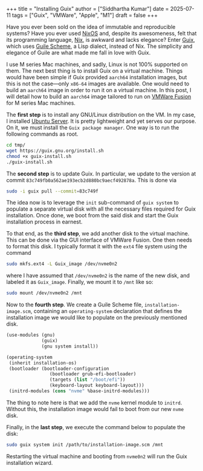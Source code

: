 +++
title = "Installing Guix"
author = ["Siddhartha Kumar"]
date = 2025-07-11
tags = ["Guix", "VMWare", "Apple", "M1"]
draft = false
+++

Have you ever been sold on the idea of immutable and reproducible systems?
Have you ever used [NixOS](https://nixos.org) and, despite its awesomeness, felt that its programming
language, [Nix](https://hydra.nixos.org/build/302166611/download/1/manual/), is awkward and lacks elegance? Enter [Guix](https://www.guix.gnu.org), which uses
[Guile Scheme](https://www.gnu.org/software/guile/), a Lisp dialect, instead of Nix. The simplicity and elegance of
Guile are what made me fall in love with Guix.

I use M series Mac machines, and sadly, Linux is not 100% supported on
them. The next best thing is to install Guix on a virtual machine. Things
would have been simple if Guix provided `aarch64` installation images, but
this is not the case—only `x86-64` images are available. One would need to
build an `aarch64` image in order to run it on a virtual machine. In this
post, I will detail how to build an `aarch64` image tailored to
run on [VMWare Fusion](https://www.vmware.com/products/desktop-hypervisor/workstation-and-fusion) for M series Mac machines.

The **first step** is to install any GNU/Linux distribution on the VM. In my
case, I installed [Ubuntu Server](https://ubuntu.com/download/server/arm). It is pretty lightweight and yet serves
our purpose. On it, we must install the `Guix package manager`. One way is to run
the following commands as root.

```bash
cd tmp/
wget https://guix.gnu.org/install.sh
chmod +x guix-install.sh
./guix-install.sh
```

The **second step** is to update Guix. In particular, we update to the version at
commit `83c749fb0a562ae193ecb2d880bc9aecf492878a`. This is done via

```bash
sudo -i guix pull --commit=83c749f
```

The idea now is to leverage the `init` sub-command of `guix system` to populate a
separate virtual disk with all the necessary files required for Guix
installation. Once done, we boot from the said disk and start the Guix
installation process in earnest.

To that end, as the **third step**, we add another disk to the virtual
machine. This can be done via the GUI interface of VMWare Fusion. One then needs
to format this disk. I typically format it with the `ext4` file system using the
command

```bash
sudo mkfs.ext4 -L Guix_image /dev/nvme0n2
```

where I have assumed that `/dev/nvme0n2` is the name of the new disk, and
labeled it as `Guix_image`. Finally, we mount it to `/mnt` like so:

```bash
sudo mount /dev/nvme0n2 /mnt
```

Now to the **fourth step**. We create a Guile Scheme file,
`installation-image.scm`, containing an `operating-system` declaration that
defines the installation image we would like to populate on the
previously mentioned disk.

```scheme
(use-modules (gnu)
             (guix)
             (gnu system install))

(operating-system
 (inherit installation-os)
 (bootloader (bootloader-configuration
                (bootloader grub-efi-bootloader)
                (targets (list "/boot/efi"))
                (keyboard-layout keyboard-layout)))
 (initrd-modules (cons "nvme" %base-initrd-modules)))
```

The thing to note here is that we add the `nvme` kernel module to `initrd`. Without
this, the installation image would fail to boot from our new `nvme` disk.

Finally, in the **last step**, we execute the command below to populate the disk:

```bash
sudo guix system init /path/to/installation-image.scm /mnt
```

Restarting the virtual machine and booting from `nvme0n2` will run the Guix
installation wizard.
